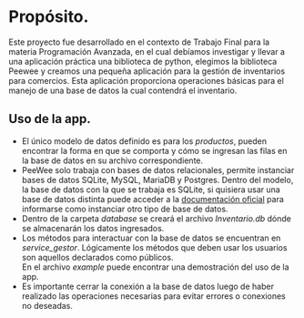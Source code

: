 # Propósito.
Este proyecto fue desarrollado en el contexto de Trabajo Final para la materia Programación Avanzada, en el cual debíamos investigar y llevar a una aplicación práctica una biblioteca de python, elegimos la biblioteca Peewee y creamos una pequeña aplicación para la gestión de inventarios para comercios. Esta aplicación proporciona operaciones básicas para el manejo de una base de datos la cual contendrá el inventario.

##  Uso de la app.
* El único modelo de datos definido es para los *productos*, pueden encontrar la forma en que se comporta y cómo se ingresan las filas en la base de datos en su archivo correspondiente.
* PeeWee solo trabaja con bases de datos relacionales, permite instanciar bases de datos SQLite, MySQL, MariaDB y Postgres. Dentro del modelo, la base de datos con la que se trabaja es SQLite, si quisiera usar una base de datos distinta puede acceder a la [documentación oficial](https://docs.peewee-orm.com/en/latest/peewee/database.html) para informarse como instanciar otro tipo de base de datos.
* Dentro de la carpeta *database* se creará el archivo *Inventario.db* dónde se almacenarán los datos ingresados.
* Los métodos para interactuar con la base de datos se encuentran en *service_gestor*. Lógicamente los métodos que deben usar los usuarios son aquellos declarados como públicos. <br>
En el archivo *example* puede encontrar una demostración del uso de la app.
* Es importante cerrar la conexión a la base de datos luego de haber realizado las operaciones necesarias para evitar errores o conexiones no deseadas.
